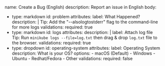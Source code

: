 name: Create a Bug (English)
description: Report an issue in English
body:
  - type: markdown
    id: problem
    attributes:
      label: What Happened?
      description: |
      Tip: Add the "--alsologtostderr" flag to the command-line for more logs
    validations:
      required: true
  - type: markdown
    id: logs
    attributes:
      description: |
      label: Attach log file
      Tip: Run `minikube logs --file=log.txt` then drag & drop `log.txt` file to the browser. 
    validations:
      required: true
  - type: dropdown
    id: operating-system
    attributes:
      label: Operating System
      description: What is your OS?
      options:
        - macOS (Default)
        - Windows
        - Ubuntu
        - Redhat/Fedora
        - Other
    validations:
      required: false